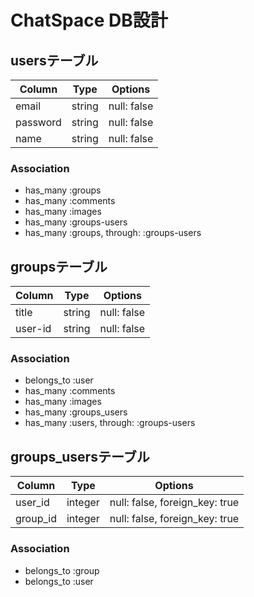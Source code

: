 # ChatSpace DB設計

## usersテーブル

|Column|Type|Options|
|------|----|-------|
|email|string|null: false|
|password|string|null: false|
|name|string|null: false|

### Association

- has_many :groups
- has_many :comments
- has_many :images
- has_many :groups-users
- has_many :groups, through: :groups-users

## groupsテーブル

|Column|Type|Options|
|------|----|-------|
|title|string|null: false|
|user-id|string|null: false|

### Association

- belongs_to :user
- has_many :comments
- has_many :images
- has_many :groups_users
- has_many :users, through: :groups-users


## groups_usersテーブル

|Column|Type|Options|
|------|----|-------|
|user_id|integer|null: false, foreign_key: true|
|group_id|integer|null: false, foreign_key: true|

### Association
- belongs_to :group
- belongs_to :user
